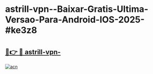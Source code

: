 # astrill-vpn--Baixar-Gratis-Ultima-Versao-Para-Android-IOS-2025-#ke3z8

# <h2><a href="https://ainizakaria.my?title=astrill-vpn-&ref=24M">🔗👉 🔴 astrill-vpn-</a></h2>

[![acn](https://github.com/user-attachments/assets/0f9c940e-d8b0-45ae-aac7-cd30a18b3e1c)](https://ainizakaria.my?title=astrill-vpn-&ref=24M)

